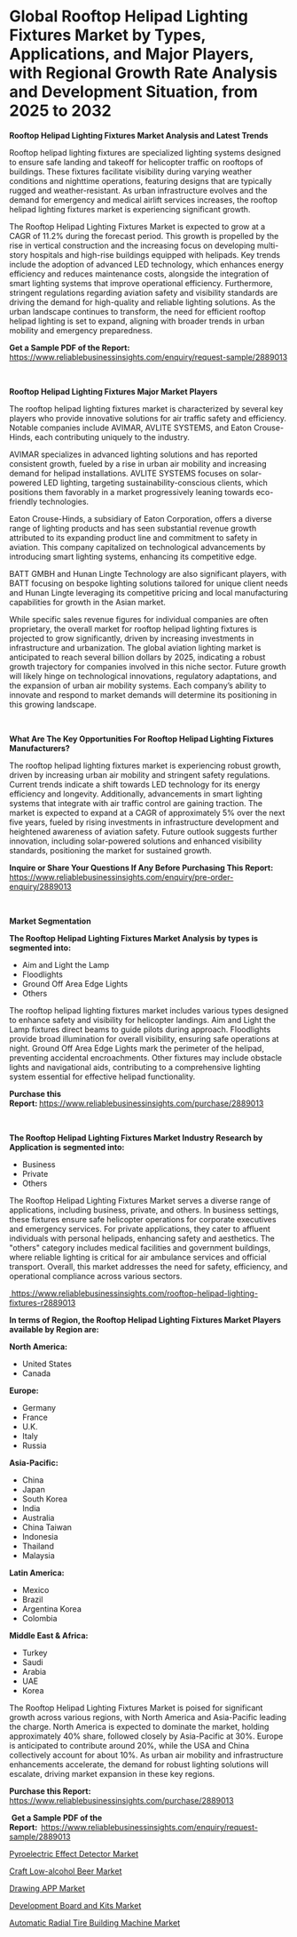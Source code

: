 <p><h1>Global Rooftop Helipad Lighting Fixtures Market by Types, Applications, and Major Players, with Regional Growth Rate Analysis and Development Situation, from 2025 to 2032</h1></p><p><strong>Rooftop Helipad Lighting Fixtures Market Analysis and Latest Trends</strong></p>
<p><p>Rooftop helipad lighting fixtures are specialized lighting systems designed to ensure safe landing and takeoff for helicopter traffic on rooftops of buildings. These fixtures facilitate visibility during varying weather conditions and nighttime operations, featuring designs that are typically rugged and weather-resistant. As urban infrastructure evolves and the demand for emergency and medical airlift services increases, the rooftop helipad lighting fixtures market is experiencing significant growth.</p><p>The Rooftop Helipad Lighting Fixtures Market is expected to grow at a CAGR of 11.2% during the forecast period. This growth is propelled by the rise in vertical construction and the increasing focus on developing multi-story hospitals and high-rise buildings equipped with helipads. Key trends include the adoption of advanced LED technology, which enhances energy efficiency and reduces maintenance costs, alongside the integration of smart lighting systems that improve operational efficiency. Furthermore, stringent regulations regarding aviation safety and visibility standards are driving the demand for high-quality and reliable lighting solutions. As the urban landscape continues to transform, the need for efficient rooftop helipad lighting is set to expand, aligning with broader trends in urban mobility and emergency preparedness.</p></p>
<p><strong>Get a Sample PDF of the Report:&nbsp;</strong> <a href="https://www.reliablebusinessinsights.com/enquiry/request-sample/2889013?utm_campaign=2446&utm_medium=2&utm_source=Github&utm_content=ia&utm_term=14032025&utm_id=rooftop-helipad-lighting-fixtures">https://www.reliablebusinessinsights.com/enquiry/request-sample/2889013</a></p>
<p>&nbsp;</p>
<p><strong>Rooftop Helipad Lighting Fixtures Major Market Players</strong></p>
<p><p>The rooftop helipad lighting fixtures market is characterized by several key players who provide innovative solutions for air traffic safety and efficiency. Notable companies include AVIMAR, AVLITE SYSTEMS, and Eaton Crouse-Hinds, each contributing uniquely to the industry. </p><p>AVIMAR specializes in advanced lighting solutions and has reported consistent growth, fueled by a rise in urban air mobility and increasing demand for helipad installations. AVLITE SYSTEMS focuses on solar-powered LED lighting, targeting sustainability-conscious clients, which positions them favorably in a market progressively leaning towards eco-friendly technologies. </p><p>Eaton Crouse-Hinds, a subsidiary of Eaton Corporation, offers a diverse range of lighting products and has seen substantial revenue growth attributed to its expanding product line and commitment to safety in aviation. This company capitalized on technological advancements by introducing smart lighting systems, enhancing its competitive edge. </p><p>BATT GMBH and Hunan Lingte Technology are also significant players, with BATT focusing on bespoke lighting solutions tailored for unique client needs and Hunan Lingte leveraging its competitive pricing and local manufacturing capabilities for growth in the Asian market.</p><p>While specific sales revenue figures for individual companies are often proprietary, the overall market for rooftop helipad lighting fixtures is projected to grow significantly, driven by increasing investments in infrastructure and urbanization. The global aviation lighting market is anticipated to reach several billion dollars by 2025, indicating a robust growth trajectory for companies involved in this niche sector. Future growth will likely hinge on technological innovations, regulatory adaptations, and the expansion of urban air mobility systems. Each company’s ability to innovate and respond to market demands will determine its positioning in this growing landscape.</p></p>
<p>&nbsp;</p>
<p><strong>What Are The Key Opportunities For Rooftop Helipad Lighting Fixtures Manufacturers?</strong></p>
<p><p>The rooftop helipad lighting fixtures market is experiencing robust growth, driven by increasing urban air mobility and stringent safety regulations. Current trends indicate a shift towards LED technology for its energy efficiency and longevity. Additionally, advancements in smart lighting systems that integrate with air traffic control are gaining traction. The market is expected to expand at a CAGR of approximately 5% over the next five years, fueled by rising investments in infrastructure development and heightened awareness of aviation safety. Future outlook suggests further innovation, including solar-powered solutions and enhanced visibility standards, positioning the market for sustained growth.</p></p>
<p><strong>Inquire or Share Your Questions If Any Before Purchasing This Report:</strong> <a href="https://www.reliablebusinessinsights.com/enquiry/pre-order-enquiry/2889013?utm_campaign=2446&utm_medium=2&utm_source=Github&utm_content=ia&utm_term=14032025&utm_id=rooftop-helipad-lighting-fixtures">https://www.reliablebusinessinsights.com/enquiry/pre-order-enquiry/2889013</a></p>
<p>&nbsp;</p>
<p><strong>Market Segmentation</strong></p>
<p><strong>The Rooftop Helipad Lighting Fixtures Market Analysis by types is segmented into:</strong></p>
<p><ul><li>Aim and Light the Lamp</li><li>Floodlights</li><li>Ground Off Area Edge Lights</li><li>Others</li></ul></p>
<p><p>The rooftop helipad lighting fixtures market includes various types designed to enhance safety and visibility for helicopter landings. Aim and Light the Lamp fixtures direct beams to guide pilots during approach. Floodlights provide broad illumination for overall visibility, ensuring safe operations at night. Ground Off Area Edge Lights mark the perimeter of the helipad, preventing accidental encroachments. Other fixtures may include obstacle lights and navigational aids, contributing to a comprehensive lighting system essential for effective helipad functionality.</p></p>
<p><strong>Purchase this Report:&nbsp;</strong><a href="https://www.reliablebusinessinsights.com/purchase/2889013?utm_campaign=2446&utm_medium=2&utm_source=Github&utm_content=ia&utm_term=14032025&utm_id=rooftop-helipad-lighting-fixtures">https://www.reliablebusinessinsights.com/purchase/2889013</a></p>
<p>&nbsp;</p>
<p><strong>The Rooftop Helipad Lighting Fixtures Market Industry Research by Application is segmented into:</strong></p>
<p><ul><li>Business</li><li>Private</li><li>Others</li></ul></p>
<p><p>The Rooftop Helipad Lighting Fixtures Market serves a diverse range of applications, including business, private, and others. In business settings, these fixtures ensure safe helicopter operations for corporate executives and emergency services. For private applications, they cater to affluent individuals with personal helipads, enhancing safety and aesthetics. The "others" category includes medical facilities and government buildings, where reliable lighting is critical for air ambulance services and official transport. Overall, this market addresses the need for safety, efficiency, and operational compliance across various sectors.</p></p>
<p><a href="https://www.reliablebusinessinsights.com/rooftop-helipad-lighting-fixtures-r2889013?utm_campaign=2446&utm_medium=2&utm_source=Github&utm_content=ia&utm_term=14032025&utm_id=rooftop-helipad-lighting-fixtures">&nbsp;https://www.reliablebusinessinsights.com/rooftop-helipad-lighting-fixtures-r2889013</a></p>
<p><strong>In terms of Region, the Rooftop Helipad Lighting Fixtures Market Players available by Region are:</strong></p>
<p>
    <p> <strong> North America: </strong>
        <ul>
            <li>United States</li>
            <li>Canada</li>
        </ul>
        </p> 
    <p> <strong> Europe: </strong>
        <ul>
            <li>Germany</li>
            <li>France</li>
            <li>U.K.</li>
            <li>Italy</li>
            <li>Russia</li>
        </ul>
        </p> 
    <p> <strong> Asia-Pacific: </strong>
        <ul>
            <li>China</li>
            <li>Japan</li>
            <li>South Korea</li>
            <li>India</li>
            <li>Australia</li>
            <li>China Taiwan</li>
            <li>Indonesia</li>
            <li>Thailand</li>
            <li>Malaysia</li>
        </ul>
        </p> 
    <p> <strong> Latin America: </strong>
        <ul>
            <li>Mexico</li>
            <li>Brazil</li>
            <li>Argentina Korea</li>
            <li>Colombia</li>
        </ul>
        </p> 
    <p> <strong> Middle East & Africa: </strong>
        <ul>
            <li>Turkey</li>
            <li>Saudi</li>
            <li>Arabia</li>
            <li>UAE</li>
            <li>Korea</li>
        </ul>
    </p>
    </p>
<p><p>The Rooftop Helipad Lighting Fixtures Market is poised for significant growth across various regions, with North America and Asia-Pacific leading the charge. North America is expected to dominate the market, holding approximately 40% share, followed closely by Asia-Pacific at 30%. Europe is anticipated to contribute around 20%, while the USA and China collectively account for about 10%. As urban air mobility and infrastructure enhancements accelerate, the demand for robust lighting solutions will escalate, driving market expansion in these key regions.</p></p>
<p><strong>Purchase this Report: </strong><a href="https://www.reliablebusinessinsights.com/purchase/2889013?utm_campaign=2446&utm_medium=2&utm_source=Github&utm_content=ia&utm_term=14032025&utm_id=rooftop-helipad-lighting-fixtures">https://www.reliablebusinessinsights.com/purchase/2889013</a></p>
<p>&nbsp;<strong>Get a Sample PDF of the Report:&nbsp;&nbsp;</strong><a href="https://www.reliablebusinessinsights.com/enquiry/request-sample/2889013?utm_campaign=2446&utm_medium=2&utm_source=Github&utm_content=ia&utm_term=14032025&utm_id=rooftop-helipad-lighting-fixtures">https://www.reliablebusinessinsights.com/enquiry/request-sample/2889013</a></p>
<p><strong></strong></p>
<p><p><a href="https://www.linkedin.com/pulse/unpacking-pyroelectric-effect-detector-market-growth-whats-twfse?utm_campaign=2446&utm_medium=2&utm_source=Github&utm_content=ia&utm_term=14032025&utm_id=rooftop-helipad-lighting-fixtures">Pyroelectric Effect Detector Market</a></p><p><a href="https://www.linkedin.com/pulse/craft-low-alcohol-beer-market-analysis-report-revenue-9rkrc?utm_campaign=2446&utm_medium=2&utm_source=Github&utm_content=ia&utm_term=14032025&utm_id=rooftop-helipad-lighting-fixtures">Craft Low-alcohol Beer Market</a></p><p><a href="https://github.com/laconiioba3/Market-Research-Report-List-1/blob/main/drawing-app-market.md?utm_campaign=2446&utm_medium=2&utm_source=Github&utm_content=ia&utm_term=14032025&utm_id=rooftop-helipad-lighting-fixtures">Drawing APP Market</a></p><p><a href="https://www.linkedin.com/pulse/market-demand-revenue-development-board-kits-industry-lux0e?utm_campaign=2446&utm_medium=2&utm_source=Github&utm_content=ia&utm_term=14032025&utm_id=rooftop-helipad-lighting-fixtures">Development Board and Kits Market</a></p><p><a href="https://github.com/szaszgrychkq/Market-Research-Report-List-1/blob/main/automatic-radial-tire-building-machine-market.md?utm_campaign=2446&utm_medium=2&utm_source=Github&utm_content=ia&utm_term=14032025&utm_id=rooftop-helipad-lighting-fixtures">Automatic Radial Tire Building Machine Market</a></p></p>